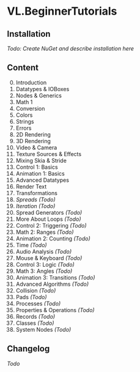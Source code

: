 # VL.BeginnerTutorials

## Installation
*Todo: Create NuGet and describe installation here*

## Content
0. Introduction
1. Datatypes & IOBoxes
2. Nodes & Generics
3. Math 1
4. Conversion
5. Colors
6. Strings
7. Errors
8. 2D Rendering
9. 3D Rendering
10. Video & Camera
11. Texture Sources & Effects
12. Mixing Skia & Stride
13. Control 1: Basics
14. Animation 1: Basics
15. Advanced Datatypes
16. Render Text
17. Transformations
18. *Spreads (Todo)*
19. *Iteration (Todo)*
20. Spread Generators *(Todo)*
21. More About Loops *(Todo)*
22. Control 2: Triggering *(Todo)*
23. Math 2: Ranges *(Todo)*
24. Animation 2: Counting *(Todo)*
25. Time *(Todo)*
26. Audio Analysis *(Todo)*
27. Mouse & Keyboard *(Todo)*
28. Control 3: Logic *(Todo)*
29. Math 3: Angles *(Todo)*
30. Animation 3: Transitions *(Todo)*
31. Advanced Algorithms *(Todo)*
32. Collision *(Todo)*
33. Pads *(Todo)*
34. Processes *(Todo)*
35. Properties & Operations *(Todo)*
36. Records *(Todo)*
37. Classes *(Todo)*
38. System Nodes *(Todo)*


## Changelog
*Todo*
